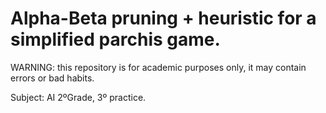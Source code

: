 # Alpha-Beta pruning + heuristic for a simplified parchis game.

WARNING: this repository is for academic purposes only, it may contain errors or bad habits.

Subject: AI 2ºGrade, 3º practice.
